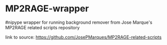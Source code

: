 # MP2RAGE-wrapper

#nipype wrapper for running background remover from Jose Marque's MP2RAGE related scripts repository

link to source:
https://github.com/JosePMarques/MP2RAGE-related-scripts

